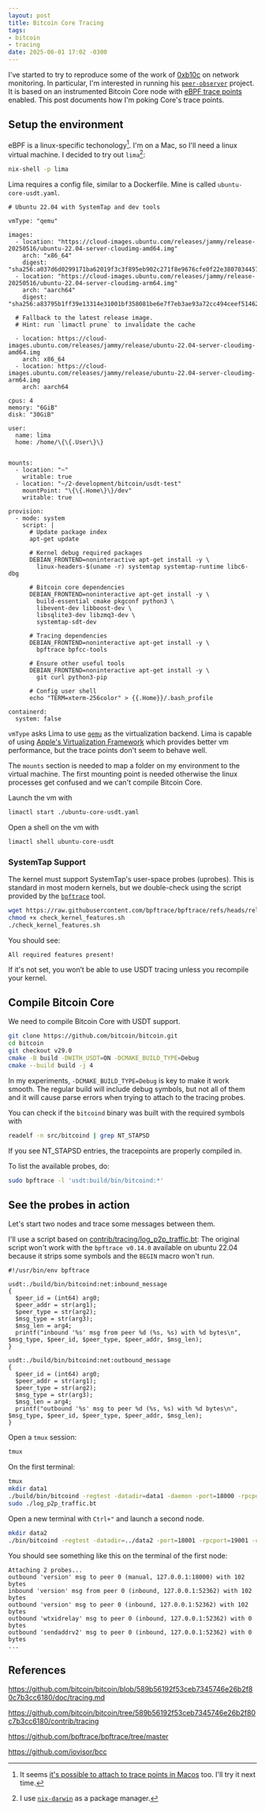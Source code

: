```yaml
---
layout: post
title: Bitcoin Core Tracing
tags:
- bitcoin
- tracing
date: 2025-06-01 17:02 -0300
---
```


I've started to try to reproduce some of the work of [0xb10c](https://b10c.me) on network monitoring.
In particular, I'm interested in running his [`peer-observer`](https://github.com/0xB10C/peer-observer) project.
It is based on an instrumented Bitcoin Core node with [eBPF trace points](https://en.wikipedia.org/wiki/EBPF) enabled.
This post documents how I'm poking Core's trace points.

## Setup the environment

eBPF is a linux-specific techonology[^1].
I'm on a Mac, so I'll need a linux virtual machine.
I decided to try out `lima`[^2]:

[^1]: It seems [it's possible to attach to trace points in Macos](https://github.com/bitcoin/bitcoin/pull/25541) too. I'll try it next time.

[^2]: I use [`nix-darwin`](https://github.com/nix-darwin/nix-darwin) as a package manager.

```bash
nix-shell -p lima
```

Lima requires a config file, similar to a Dockerfile.
Mine is called `ubuntu-core-usdt.yaml`.

```
# Ubuntu 22.04 with SystemTap and dev tools

vmType: "qemu"

images:
  - location: "https://cloud-images.ubuntu.com/releases/jammy/release-20250516/ubuntu-22.04-server-cloudimg-amd64.img"
    arch: "x86_64"
    digest: "sha256:a037d6d0299171ba62019f3c3f895eb902c271f8e9676cfe0f22e38070344579"
  - location: "https://cloud-images.ubuntu.com/releases/jammy/release-20250516/ubuntu-22.04-server-cloudimg-arm64.img"
    arch: "aarch64"
    digest: "sha256:a83795b1ff39e13314e31001bf358081be6e7f7eb3ae93a72cc494ceef51462e"

  # Fallback to the latest release image.
  # Hint: run `limactl prune` to invalidate the cache

  - location: https://cloud-images.ubuntu.com/releases/jammy/release/ubuntu-22.04-server-cloudimg-amd64.img
    arch: x86_64
  - location: https://cloud-images.ubuntu.com/releases/jammy/release/ubuntu-22.04-server-cloudimg-arm64.img
    arch: aarch64

cpus: 4
memory: "6GiB"
disk: "30GiB"

user:
  name: lima
  home: /home/\{\{.User\}\}
  

mounts:
  - location: "~"
    writable: true
  - location: "~/2-development/bitcoin/usdt-test"
    mountPoint: "\{\{.Home\}\}/dev"
    writable: true

provision:
  - mode: system
    script: |
      # Update package index
      apt-get update

      # Kernel debug required packages
      DEBIAN_FRONTEND=noninteractive apt-get install -y \
        linux-headers-$(uname -r) systemtap systemtap-runtime libc6-dbg

      # Bitcoin core dependencies
      DEBIAN_FRONTEND=noninteractive apt-get install -y \
        build-essential cmake pkgconf python3 \
        libevent-dev libboost-dev \
        libsqlite3-dev libzmq3-dev \
        systemtap-sdt-dev

      # Tracing dependencies
      DEBIAN_FRONTEND=noninteractive apt-get install -y \
        bpftrace bpfcc-tools

      # Ensure other useful tools
      DEBIAN_FRONTEND=noninteractive apt-get install -y \
        git curl python3-pip

      # Config user shell
      echo "TERM=xterm-256color" > {{.Home}}/.bash_profile

containerd:
  system: false
```

`vmType` asks Lima to use [`qemu`](https://www.qemu.org) as the virtualization backend.
Lima is capable of using [Apple's Virtualization Framework](https://developer.apple.com/documentation/virtualization) which provides better vm performance, but the trace points don't seem to behave well.

<!-- Comment about kernel versions. -->

The `mounts` section is needed to map a folder on my environment to the virtual machine.
The first mounting point is needed otherwise the linux processes get confused and we can't compile Bitcoin Core.

Launch the vm with
```bash
limactl start ./ubuntu-core-usdt.yaml
```

Open a shell on the vm with
```bash
limactl shell ubuntu-core-usdt
```

### SystemTap Support

The kernel must support SystemTap's user-space probes (uprobes).
This is standard in most modern kernels, but we double-check using the script provided by the [`bpftrace`](https://github.com/bpftrace/bpftrace/tree/master) tool.

```bash
wget https://raw.githubusercontent.com/bpftrace/bpftrace/refs/heads/release/0.23.x/scripts/check_kernel_features.sh
chmod +x check_kernel_features.sh
./check_kernel_features.sh
```

You should see:
```
All required features present!
```

If it's not set, you won’t be able to use USDT tracing unless you recompile your kernel.


## Compile Bitcoin Core

We need to compile Bitcoin Core with USDT support.

```bash
git clone https://github.com/bitcoin/bitcoin.git
cd bitcoin
git checkout v29.0
cmake -B build -DWITH_USDT=ON -DCMAKE_BUILD_TYPE=Debug
cmake --build build -j 4
```

In my experiments, `-DCMAKE_BUILD_TYPE=Debug` is key to make it work smooth.
The regular build will include debug symbols, but not all of them and it will cause parse errors when trying to attach to the tracing probes.

You can check if the `bitcoind` binary was built with the required symbols with

```bash
readelf -n src/bitcoind | grep NT_STAPSD
```

If you see NT_STAPSD entries, the tracepoints are properly compiled in.

To list the available probes, do:

```bash
sudo bpftrace -l 'usdt:build/bin/bitcoind:*'
```

## See the probes in action

Let's start two nodes and trace some messages between them.

I'll use a script based on [contrib/tracing/log_p2p_traffic.bt](https://github.com/bitcoin/bitcoin/blob/f490f5562d4b20857ef8d042c050763795fd43da/contrib/tracing/log_p2p_traffic.bt):
The original script won't work with the `bpftrace v0.14.0` available on ubuntu 22.04 because it strips some symbols and the `BEGIN` macro won't run.

```
#!/usr/bin/env bpftrace

usdt:./build/bin/bitcoind:net:inbound_message
{
  $peer_id = (int64) arg0;
  $peer_addr = str(arg1);
  $peer_type = str(arg2);
  $msg_type = str(arg3);
  $msg_len = arg4;
  printf("inbound '%s' msg from peer %d (%s, %s) with %d bytes\n", $msg_type, $peer_id, $peer_type, $peer_addr, $msg_len);
}

usdt:./build/bin/bitcoind:net:outbound_message
{
  $peer_id = (int64) arg0;
  $peer_addr = str(arg1);
  $peer_type = str(arg2);
  $msg_type = str(arg3);
  $msg_len = arg4;
  printf("outbound '%s' msg to peer %d (%s, %s) with %d bytes\n", $msg_type, $peer_id, $peer_type, $peer_addr, $msg_len);
}
```

Open a `tmux` session:

```bash
tmux
```

On the first terminal:

```bash
tmux
mkdir data1
./build/bin/bitcoind -regtest -datadir=data1 -daemon -port=18000 -rpcport=1900
sudo ./log_p2p_traffic.bt
```

Open a new terminal with `Ctrl+"` and launch a second node.

```bash
mkdir data2
./bin/bitcoind -regtest -datadir=../data2 -port=18001 -rpcport=19001 -connect=127.0.0.1:18000 -daemon
```

You should see something like this on the terminal of the first node:

```
Attaching 2 probes...
outbound 'version' msg to peer 0 (manual, 127.0.0.1:18000) with 102 bytes
inbound 'version' msg from peer 0 (inbound, 127.0.0.1:52362) with 102 bytes
outbound 'version' msg to peer 0 (inbound, 127.0.0.1:52362) with 102 bytes
outbound 'wtxidrelay' msg to peer 0 (inbound, 127.0.0.1:52362) with 0 bytes
outbound 'sendaddrv2' msg to peer 0 (inbound, 127.0.0.1:52362) with 0 bytes
...
```

## References

https://github.com/bitcoin/bitcoin/blob/589b56192f53ceb7345746e26b2f80c7b3cc6180/doc/tracing.md

https://github.com/bitcoin/bitcoin/tree/589b56192f53ceb7345746e26b2f80c7b3cc6180/contrib/tracing

https://github.com/bpftrace/bpftrace/tree/master

https://github.com/iovisor/bcc
